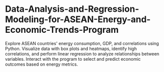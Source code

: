 # Data-Analysis-and-Regression-Modeling-for-ASEAN-Energy-and-Economic-Trends-Program
Explore ASEAN countries' energy consumption, GDP, and correlations using Python. Visualize data with box plots and heatmaps, identify high correlations, and perform linear regression to analyze relationships between variables. Interact with the program to select and predict economic outcomes based on energy metrics.
